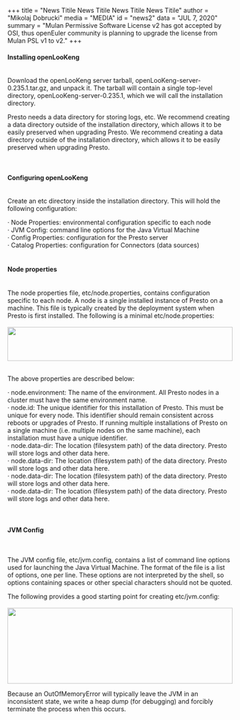 +++
title = "News Titile News Titile News Titile News Titile"
author = "Mikolaj Dobrucki"
media = "MEDIA"
id = "news2"
data = "JUL 7, 2020"
summary = "Mulan Permissive Software License v2 has got accepted by OSI, thus openEuler community is planning to upgrade the license from Mulan PSL v1 to v2."
+++

#### Installing openLooKeng
<br />
Download the openLooKeng server tarball, openLooKeng-server-0.235.1.tar.gz, and unpack it. The tarball will contain a single top-level directory, openLooKeng-server-0.235.1, which we will call the installation directory.

Presto needs a data directory for storing logs, etc. We recommend creating a data directory outside of the installation directory, which allows it to be easily preserved when upgrading Presto. We recommend creating a data directory outside of the installation directory, which allows it to be easily preserved when upgrading Presto.

<br />

#### Configuring openLooKeng
<br />
Create an etc directory inside the installation directory. This will hold the following configuration:

· Node Properties: environmental configuration specific to each node<br />
· JVM Config: command line options for the Java Virtual Machine<br />
· Config Properties: configuration for the Presto server<br />
· Catalog Properties: configuration for Connectors (data sources)<br /><br />

#### Node properties
<br />
The node properties file, etc/node.properties, contains configuration specific to each node. A node is a single installed instance of Presto on a machine. This file is typically created by the deployment system when Presto is first installed. The following is a minimal etc/node.properties:
<br />
<br />
<img src='../../../img/news_single/1.png' style="height:76px; width:100%">
<br />
<br />

The above properties are described below:

· node.environment: The name of the environment. All Presto nodes in a cluster must have the same environment name.<br />
· node.id: The unique identifier for this installation of Presto. This must be unique for every node. This identifier should remain consistent across reboots or upgrades of Presto. If running multiple installations of Presto on a single machine (i.e. multiple nodes on the same machine), each installation must have a unique identifier.<br />
· node.data-dir: The location (filesystem path) of the data directory. Presto will store logs and other data here.<br />
· node.data-dir: The location (filesystem path) of the data directory. Presto will store logs and other data here.<br />
· node.data-dir: The location (filesystem path) of the data directory. Presto will store logs and other data here.<br />
· node.data-dir: The location (filesystem path) of the data directory. Presto will store logs and other data here.<br /><br /><br />


#### JVM Config
<br />

The JVM config file, etc/jvm.config, contains a list of command line options used for launching the Java Virtual Machine. The format of the file is a list of options, one per line. These options are not interpreted by the shell, so options containing spaces or other special characters should not be quoted.<br />

The following provides a good starting point for creating etc/jvm.config:
<br />
<br />
<img src='../../../img/news_single/2.png' style="height:170px; width:100%">

Because an OutOfMemoryError will typically leave the JVM in an inconsistent state, we write a heap dump (for debugging) and forcibly terminate the process when this occurs.
<br />
<br />
<br />
<br />
<br />
<br />
<br />